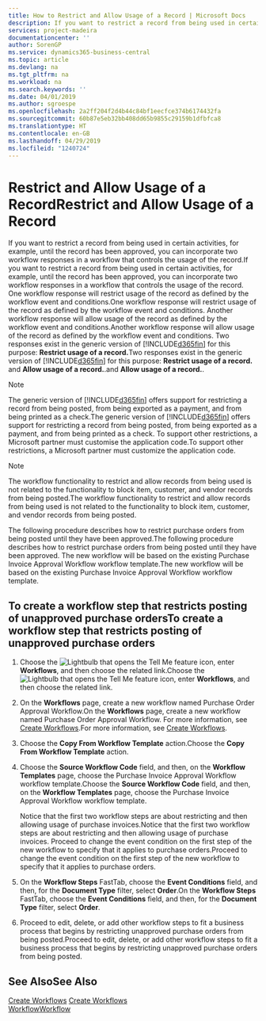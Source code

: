 ```yaml
---
title: How to Restrict and Allow Usage of a Record | Microsoft Docs
description: If you want to restrict a record from being used in certain activities, for example, until the record has been approved, you can incorporate two workflow responses in a workflow that controls the usage of the record.
services: project-madeira
documentationcenter: ''
author: SorenGP
ms.service: dynamics365-business-central
ms.topic: article
ms.devlang: na
ms.tgt_pltfrm: na
ms.workload: na
ms.search.keywords: ''
ms.date: 04/01/2019
ms.author: sgroespe
ms.openlocfilehash: 2a2ff204f2d4b44c84bf1eecfce374b6174432fa
ms.sourcegitcommit: 60b87e5eb32bb408dd65b9855c29159b1dfbfca8
ms.translationtype: HT
ms.contentlocale: en-GB
ms.lasthandoff: 04/29/2019
ms.locfileid: "1240724"
---
```

# <a name="restrict-and-allow-usage-of-a-record"></a><span data-ttu-id="b2583-103">Restrict and Allow Usage of a Record</span><span class="sxs-lookup"><span data-stu-id="b2583-103">Restrict and Allow Usage of a Record</span></span>
<span data-ttu-id="b2583-104">If you want to restrict a record from being used in certain activities, for example, until the record has been approved, you can incorporate two workflow responses in a workflow that controls the usage of the record.</span><span class="sxs-lookup"><span data-stu-id="b2583-104">If you want to restrict a record from being used in certain activities, for example, until the record has been approved, you can incorporate two workflow responses in a workflow that controls the usage of the record.</span></span> <span data-ttu-id="b2583-105">One workflow response will restrict usage of the record as defined by the workflow event and conditions.</span><span class="sxs-lookup"><span data-stu-id="b2583-105">One workflow response will restrict usage of the record as defined by the workflow event and conditions.</span></span> <span data-ttu-id="b2583-106">Another workflow response will allow usage of the record as defined by the workflow event and conditions.</span><span class="sxs-lookup"><span data-stu-id="b2583-106">Another workflow response will allow usage of the record as defined by the workflow event and conditions.</span></span> <span data-ttu-id="b2583-107">Two responses exist in the generic version of [!INCLUDE[d365fin](includes/d365fin_md.md)] for this purpose: **Restrict usage of a record.**</span><span class="sxs-lookup"><span data-stu-id="b2583-107">Two responses exist in the generic version of [!INCLUDE[d365fin](includes/d365fin_md.md)] for this purpose: **Restrict usage of a record.**</span></span> <span data-ttu-id="b2583-108">and **Allow usage of a record.**.</span><span class="sxs-lookup"><span data-stu-id="b2583-108">and **Allow usage of a record.**.</span></span>

> [!NOTE]  
>  <span data-ttu-id="b2583-109">The generic version of [!INCLUDE[d365fin](includes/d365fin_md.md)] offers support for restricting a record from being posted, from being exported as a payment, and from being printed as a check.</span><span class="sxs-lookup"><span data-stu-id="b2583-109">The generic version of [!INCLUDE[d365fin](includes/d365fin_md.md)] offers support for restricting a record from being posted, from being exported as a payment, and from being printed as a check.</span></span> <span data-ttu-id="b2583-110">To support other restrictions, a Microsoft partner must customise the application code.</span><span class="sxs-lookup"><span data-stu-id="b2583-110">To support other restrictions, a Microsoft partner must customize the application code.</span></span>  

> [!NOTE]  
>  <span data-ttu-id="b2583-111">The workflow functionality to restrict and allow records from being used is not related to the functionality to block item, customer, and vendor records from being posted.</span><span class="sxs-lookup"><span data-stu-id="b2583-111">The workflow functionality to restrict and allow records from being used is not related to the functionality to block item, customer, and vendor records from being posted.</span></span>

<span data-ttu-id="b2583-112">The following procedure describes how to restrict purchase orders from being posted until they have been approved.</span><span class="sxs-lookup"><span data-stu-id="b2583-112">The following procedure describes how to restrict purchase orders from being posted until they have been approved.</span></span> <span data-ttu-id="b2583-113">The new workflow will be based on the existing Purchase Invoice Approval Workflow workflow template.</span><span class="sxs-lookup"><span data-stu-id="b2583-113">The new workflow will be based on the existing Purchase Invoice Approval Workflow workflow template.</span></span>  

## <a name="to-create-a-workflow-step-that-restricts-posting-of-unapproved-purchase-orders"></a><span data-ttu-id="b2583-114">To create a workflow step that restricts posting of unapproved purchase orders</span><span class="sxs-lookup"><span data-stu-id="b2583-114">To create a workflow step that restricts posting of unapproved purchase orders</span></span>  
1. <span data-ttu-id="b2583-115">Choose the ![Lightbulb that opens the Tell Me feature](media/ui-search/search_small.png "Tell me what you want to do") icon, enter **Workflows**, and then choose the related link.</span><span class="sxs-lookup"><span data-stu-id="b2583-115">Choose the ![Lightbulb that opens the Tell Me feature](media/ui-search/search_small.png "Tell me what you want to do") icon, enter **Workflows**, and then choose the related link.</span></span>  
2. <span data-ttu-id="b2583-116">On the **Workflows** page, create a new workflow named Purchase Order Approval Workflow.</span><span class="sxs-lookup"><span data-stu-id="b2583-116">On the **Workflows** page, create a new workflow named Purchase Order Approval Workflow.</span></span> <span data-ttu-id="b2583-117">For more information, see [Create Workflows](across-how-to-create-workflows.md).</span><span class="sxs-lookup"><span data-stu-id="b2583-117">For more information, see [Create Workflows](across-how-to-create-workflows.md).</span></span>  
3. <span data-ttu-id="b2583-118">Choose the **Copy From Workflow Template** action.</span><span class="sxs-lookup"><span data-stu-id="b2583-118">Choose the **Copy From Workflow Template** action.</span></span>  
4. <span data-ttu-id="b2583-119">Choose the **Source Workflow Code** field, and then, on the **Workflow Templates** page, choose the Purchase Invoice Approval Workflow workflow template.</span><span class="sxs-lookup"><span data-stu-id="b2583-119">Choose the **Source Workflow Code** field, and then, on the **Workflow Templates** page, choose the Purchase Invoice Approval Workflow workflow template.</span></span>  

     <span data-ttu-id="b2583-120">Notice that the first two workflow steps are about restricting and then allowing usage of purchase invoices.</span><span class="sxs-lookup"><span data-stu-id="b2583-120">Notice that the first two workflow steps are about restricting and then allowing usage of purchase invoices.</span></span> <span data-ttu-id="b2583-121">Proceed to change the event condition on the first step of the new workflow to specify that it applies to purchase orders.</span><span class="sxs-lookup"><span data-stu-id="b2583-121">Proceed to change the event condition on the first step of the new workflow to specify that it applies to purchase orders.</span></span>  
5. <span data-ttu-id="b2583-122">On the **Workflow Steps** FastTab, choose the **Event Conditions** field, and then, for the **Document Type** filter, select **Order**.</span><span class="sxs-lookup"><span data-stu-id="b2583-122">On the **Workflow Steps** FastTab, choose the **Event Conditions** field, and then, for the **Document Type** filter, select **Order**.</span></span>  
6. <span data-ttu-id="b2583-123">Proceed to edit, delete, or add other workflow steps to fit a business process that begins by restricting unapproved purchase orders from being posted.</span><span class="sxs-lookup"><span data-stu-id="b2583-123">Proceed to edit, delete, or add other workflow steps to fit a business process that begins by restricting unapproved purchase orders from being posted.</span></span>  

## <a name="see-also"></a><span data-ttu-id="b2583-124">See Also</span><span class="sxs-lookup"><span data-stu-id="b2583-124">See Also</span></span>  
<span data-ttu-id="b2583-125">[Create Workflows](across-how-to-create-workflows.md) </span><span class="sxs-lookup"><span data-stu-id="b2583-125">[Create Workflows](across-how-to-create-workflows.md) </span></span>  
[<span data-ttu-id="b2583-126">Workflow</span><span class="sxs-lookup"><span data-stu-id="b2583-126">Workflow</span></span>](across-workflow.md)   
